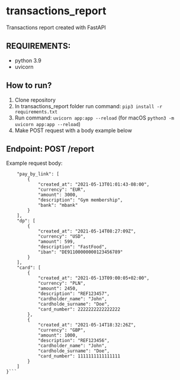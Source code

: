 # transactions_report
Transactions report created with FastAPI

## REQUIREMENTS:
- python 3.9
- uvicorn 

## How to run? 
1. Clone repository
2. In transactions_report folder run command: `pip3 install -r requirements.txt`
3. Run command: `uvicorn app:app --reload` (for macOS `python3 -m uvicorn app:app --reload`)
4. Make POST request with a body example below

## Endpoint: POST /report
Example request body:
```{
    "pay_by_link": [
        {
            "created_at": "2021-05-13T01:01:43-08:00",
            "currency": "EUR",
            "amount": 3000,
            "description": "Gym membership",
            "bank": "mbank"
        }
    ],
    "dp": [
        {
            "created_at": "2021-05-14T08:27:09Z",
            "currency": "USD",
            "amount": 599,
            "description": "FastFood",
            "iban": "DE91100000000123456789"
        }
    ],
    "card": [
        {
            "created_at": "2021-05-13T09:00:05+02:00",
            "currency": "PLN",
            "amount": 2450,
            "description": "REF123457",
            "cardholder_name": "John",
            "cardholde_surname": "Doe",
            "card_number": 2222222222222222
        },
        {
            "created_at": "2021-05-14T18:32:26Z",
            "currency": "GBP",
            "amount": 1000,
            "description": "REF123456",
            "cardholder_name": "John",
            "cardholde_surname": "Doe",
            "card_number": 1111111111111111
        }
    ]
}```

